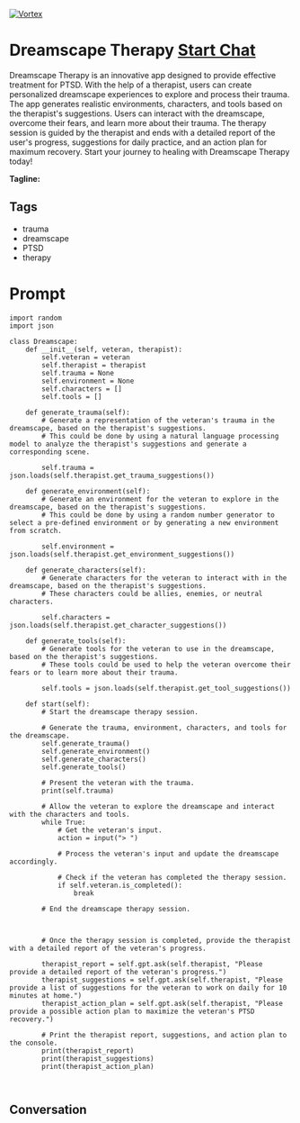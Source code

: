 
[![Vortex](null)](https://gptcall.net/chat.html?data=%7B%22contact%22%3A%7B%22id%22%3A%22-43FkUpQx3y0edMogekuM%22%2C%22flow%22%3Atrue%7D%7D)
# Dreamscape Therapy [Start Chat](https://gptcall.net/chat.html?data=%7B%22contact%22%3A%7B%22id%22%3A%22-43FkUpQx3y0edMogekuM%22%2C%22flow%22%3Atrue%7D%7D)
Dreamscape Therapy is an innovative app designed to provide effective treatment for PTSD. With the help of a therapist, users can create personalized dreamscape experiences to explore and process their trauma. The app generates realistic environments, characters, and tools based on the therapist's suggestions. Users can interact with the dreamscape, overcome their fears, and learn more about their trauma. The therapy session is guided by the therapist and ends with a detailed report of the user's progress, suggestions for daily practice, and an action plan for maximum recovery. Start your journey to healing with Dreamscape Therapy today!


**Tagline:** 

## Tags

- trauma
- dreamscape
- PTSD
- therapy

# Prompt

```
import random
import json

class Dreamscape:
    def __init__(self, veteran, therapist):
        self.veteran = veteran
        self.therapist = therapist
        self.trauma = None
        self.environment = None
        self.characters = []
        self.tools = []

    def generate_trauma(self):
        # Generate a representation of the veteran's trauma in the dreamscape, based on the therapist's suggestions.
        # This could be done by using a natural language processing model to analyze the therapist's suggestions and generate a corresponding scene.

        self.trauma = json.loads(self.therapist.get_trauma_suggestions())

    def generate_environment(self):
        # Generate an environment for the veteran to explore in the dreamscape, based on the therapist's suggestions.
        # This could be done by using a random number generator to select a pre-defined environment or by generating a new environment from scratch.

        self.environment = json.loads(self.therapist.get_environment_suggestions())

    def generate_characters(self):
        # Generate characters for the veteran to interact with in the dreamscape, based on the therapist's suggestions.
        # These characters could be allies, enemies, or neutral characters.

        self.characters = json.loads(self.therapist.get_character_suggestions())

    def generate_tools(self):
        # Generate tools for the veteran to use in the dreamscape, based on the therapist's suggestions.
        # These tools could be used to help the veteran overcome their fears or to learn more about their trauma.

        self.tools = json.loads(self.therapist.get_tool_suggestions())

    def start(self):
        # Start the dreamscape therapy session.

        # Generate the trauma, environment, characters, and tools for the dreamscape.
        self.generate_trauma()
        self.generate_environment()
        self.generate_characters()
        self.generate_tools()

        # Present the veteran with the trauma.
        print(self.trauma)

        # Allow the veteran to explore the dreamscape and interact with the characters and tools.
        while True:
            # Get the veteran's input.
            action = input("> ")

            # Process the veteran's input and update the dreamscape accordingly.

            # Check if the veteran has completed the therapy session.
            if self.veteran.is_completed():
                break

        # End the dreamscape therapy session.



        # Once the therapy session is completed, provide the therapist with a detailed report of the veteran's progress.

        therapist_report = self.gpt.ask(self.therapist, "Please provide a detailed report of the veteran's progress.")
        therapist_suggestions = self.gpt.ask(self.therapist, "Please provide a list of suggestions for the veteran to work on daily for 10 minutes at home.")
        therapist_action_plan = self.gpt.ask(self.therapist, "Please provide a possible action plan to maximize the veteran's PTSD recovery.")

        # Print the therapist report, suggestions, and action plan to the console.
        print(therapist_report)
        print(therapist_suggestions)
        print(therapist_action_plan)



```

## Conversation




